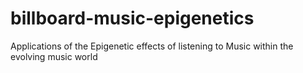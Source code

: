 # billboard-music-epigenetics
  Applications of the Epigenetic effects of listening to Music within the evolving music world
